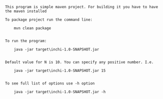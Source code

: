 
    This program is simple maven project. For building it you have to have the maven installed

    To package project run the command line:

        mvn clean package


    To run the program:

        java -jar target\inchi-1.0-SNAPSHOT.jar


    Default value for N is 10. You can specify any positive number. I.e.

	    java -jar target\inchi-1.0-SNAPSHOT.jar 15


    To see full list of options use -h option

        java -jar target\inchi-1.0-SNAPSHOT.jar -h






